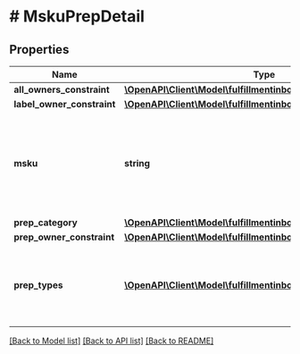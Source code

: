 # # MskuPrepDetail

## Properties

Name | Type | Description | Notes
------------ | ------------- | ------------- | -------------
**all_owners_constraint** | [**\OpenAPI\Client\Model\fulfillmentinbound\AllOwnersConstraint**](AllOwnersConstraint.md) |  | [optional]
**label_owner_constraint** | [**\OpenAPI\Client\Model\fulfillmentinbound\OwnerConstraint**](OwnerConstraint.md) |  | [optional]
**msku** | **string** | The merchant SKU, a merchant-supplied identifier for a specific SKU. |
**prep_category** | [**\OpenAPI\Client\Model\fulfillmentinbound\PrepCategory**](PrepCategory.md) |  |
**prep_owner_constraint** | [**\OpenAPI\Client\Model\fulfillmentinbound\OwnerConstraint**](OwnerConstraint.md) |  | [optional]
**prep_types** | [**\OpenAPI\Client\Model\fulfillmentinbound\PrepType[]**](PrepType.md) | A list of preparation types associated with a preparation category. |

[[Back to Model list]](../../README.md#models) [[Back to API list]](../../README.md#endpoints) [[Back to README]](../../README.md)
